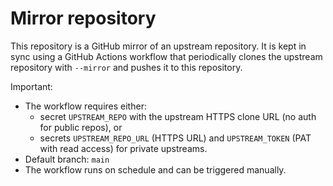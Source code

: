 # Mirror repository

This repository is a GitHub mirror of an upstream repository. It is kept in sync using a GitHub Actions workflow that periodically clones the upstream repository with `--mirror` and pushes it to this repository.

Important:
- The workflow requires either:
  - secret `UPSTREAM_REPO` with the upstream HTTPS clone URL (no auth for public repos), or
  - secrets `UPSTREAM_REPO_URL` (HTTPS URL) and `UPSTREAM_TOKEN` (PAT with read access) for private upstreams.
- Default branch: `main`
- The workflow runs on schedule and can be triggered manually.
